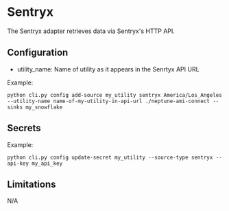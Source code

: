 # Sentryx

The Sentryx adapter retrieves data via Sentryx's HTTP API.

## Configuration

- utility_name: Name of utility as it appears in the Senrtyx API URL

Example:
```
python cli.py config add-source my_utility sentryx America/Los_Angeles --utility-name name-of-my-utility-in-api-url ./neptune-ami-connect --sinks my_snowflake
```

## Secrets

Example:
```
python cli.py config update-secret my_utility --source-type sentryx --api-key my_api_key
```

## Limitations

N/A
